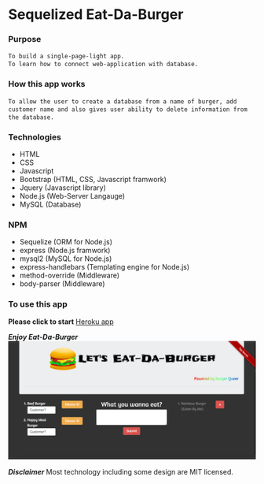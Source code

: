 # Sequelized Eat-Da-Burger

### Purpose
    To build a single-page-light app.
    To learn how to connect web-application with database.

### How this app works
    To allow the user to create a database from a name of burger, add customer name and also gives user ability to delete information from the database.

### Technologies
* HTML
* CSS
* Javascript
* Bootstrap (HTML, CSS, Javascript framwork)
* Jquery (Javascript library)
* Node.js (Web-Server Langauge)
* MySQL (Database)  

### NPM
* Sequelize (ORM for Node.js)
* express (Node.js framwork) 
* mysql2 (MySQL for Node.js) 
* express-handlebars (Templating engine for Node.js) 
* method-override (Middleware)
* body-parser (Middleware)

### To use this app

**Please click to start**
[Heroku app](https://salty-plateau-79246.herokuapp.com/)


***Enjoy Eat-Da-Burger***
![Application Screenshot](/public/assets/img/SS1.png)

***Disclaimer***
    Most technology including some design are MIT licensed.